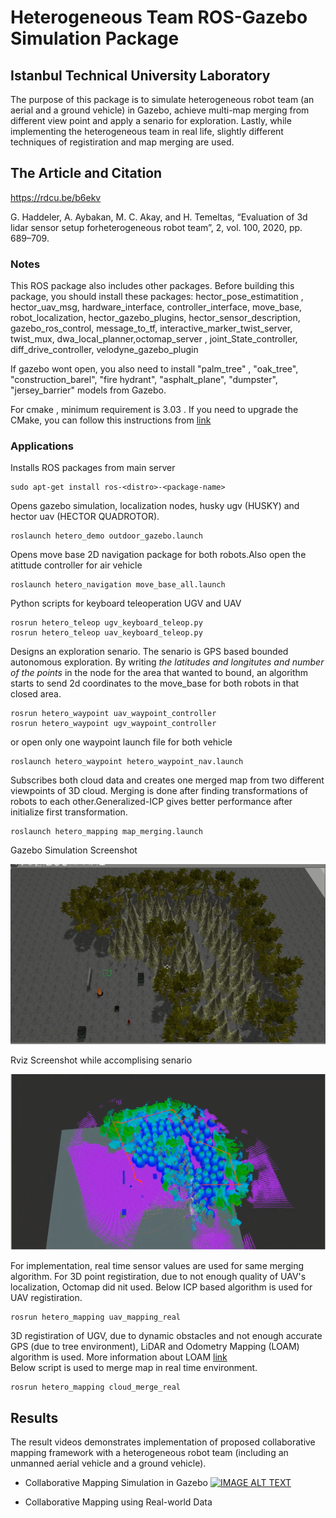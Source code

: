# Heterogeneous Team ROS-Gazebo Simulation Package

## Istanbul Technical University Laboratory
The purpose of this package is to simulate heterogeneous robot team (an aerial and a ground vehicle) in Gazebo, achieve multi-map merging from different view point and apply a senario for exploration. Lastly, while implementing the heterogeneous team in real life,  slightly different techniques of registiration and map merging are used.

## The Article and Citation
https://rdcu.be/b6ekv

G. Haddeler, A. Aybakan, M. C. Akay, and H. Temeltas, “Evaluation of 3d lidar sensor setup forheterogeneous robot team”, 2, vol. 100, 2020, pp. 689–709.

### Notes
This ROS package  also includes other packages. 
Before building this package, you should install these packages: hector_pose_estimatition , hector_uav_msg, hardware_interface, controller_interface, move_base, robot_localization, hector_gazebo_plugins, hector_sensor_description, gazebo_ros_control, message_to_tf, interactive_marker_twist_server,
twist_mux, dwa_local_planner,octomap_server , joint_State_controller, diff_drive_controller, velodyne_gazebo_plugin

If gazebo wont open, you also need to install "palm_tree" , "oak_tree", "construction_barel", "fire hydrant", "asphalt_plane", "dumpster", "jersey_barrier" models from Gazebo. 

For cmake , minimum requirement is 3.03 . If you need to upgrade the CMake, you can follow this instructions from  [link](https://askubuntu.com/questions/610291/how-to-install-cmake-3-2-on-ubuntu)

### Applications
Installs ROS packages from main server
```
sudo apt-get install ros-<distro>-<package-name>
```

Opens gazebo simulation, localization nodes, husky ugv (HUSKY) and hector uav (HECTOR QUADROTOR).

```
roslaunch hetero_demo outdoor_gazebo.launch 
```

Opens move base 2D navigation package for both robots.Also open the atittude controller for air vehicle

```
roslaunch hetero_navigation move_base_all.launch 
```

Python scripts for keyboard teleoperation UGV and UAV 
```
rosrun hetero_teleop ugv_keyboard_teleop.py
rosrun hetero_teleop uav_keyboard_teleop.py
```

Designs an exploration senario. The senario is GPS based bounded autonomous exploration. By writing *the latitudes and longitutes and number of the points* in the node for the area that wanted to bound, an algorithm  starts to send 2d coordinates to the move_base for both robots  in that closed area.

```
rosrun hetero_waypoint uav_waypoint_controller
rosrun hetero_waypoint ugv_waypoint_controller
```
or open only one waypoint launch file for both vehicle

```
roslaunch hetero_waypoint hetero_waypoint_nav.launch
```

Subscribes both cloud data and creates one merged map from two different viewpoints of 3D cloud. Merging is done after finding transformations of robots to each other.Generalized-ICP  gives better performance after initialize first transformation.
```
roslaunch hetero_mapping map_merging.launch
```
Gazebo Simulation Screenshot

![ScreenShot](/hetero_2.png)

Rviz Screenshot while accomplising senario
 
![ScreenShot](/hetero_1.png)

For  implementation, real time sensor values are used for same merging algorithm. For 3D point registiration, due to not enough quality of UAV's localization, Octomap did nit used. Below ICP based algorithm is used for UAV registiration. 
```
rosrun hetero_mapping uav_mapping_real
```
3D registiration of UGV, due to dynamic obstacles and not enough accurate GPS (due to tree environment), LiDAR and Odometry Mapping (LOAM) algorithm is used. More information about LOAM [link](https://github.com/laboshinl/loam_velodyne)   
Below script is used to merge map in real time environment. 
```
rosrun hetero_mapping cloud_merge_real
```

## Results 
The result videos demonstrates implementation of proposed collaborative mapping framework with a heterogeneous robot team (including an unmanned aerial vehicle and a ground vehicle).
* Collaborative Mapping Simulation in Gazebo
[![IMAGE ALT TEXT](http://img.youtube.com/vi/YOUTUBE_VIDEO_ID_HERE/0.jpg)](https://www.youtube.com/watch?v=r9c5m6STxKA "Simulation of Heterogeneous Team Robot")

* Collaborative Mapping using Real-world Data

 








